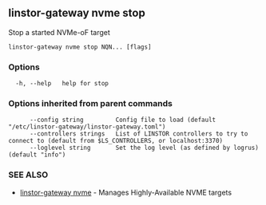 ## linstor-gateway nvme stop

Stop a started NVMe-oF target

```
linstor-gateway nvme stop NQN... [flags]
```

### Options

```
  -h, --help   help for stop
```

### Options inherited from parent commands

```
      --config string         Config file to load (default "/etc/linstor-gateway/linstor-gateway.toml")
      --controllers strings   List of LINSTOR controllers to try to connect to (default from $LS_CONTROLLERS, or localhost:3370)
      --loglevel string       Set the log level (as defined by logrus) (default "info")
```

### SEE ALSO

* [linstor-gateway nvme](linstor-gateway_nvme.md)	 - Manages Highly-Available NVME targets

